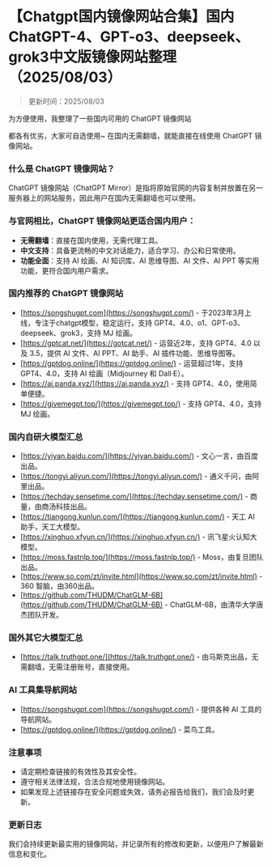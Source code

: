 # 【Chatgpt国内镜像网站合集】国内 ChatGPT-4、GPT-o3、deepseek、grok3中文版镜像网站整理（2025/08/03）

> 更新时间：2025/08/03

为方便使用，我整理了一些国内可用的 ChatGPT 镜像网站

都各有优劣，大家可自选使用~ 在国内无需翻墙，就能直接在线使用 ChatGPT 镜像网站。

### 什么是 ChatGPT 镜像网站？

ChatGPT 镜像网站（ChatGPT Mirror）是指将原始官网的内容复制并放置在另一服务器上的网站服务，因此用户在国内无需翻墙也可以使用。

### 与官网相比，ChatGPT 镜像网站更适合国内用户：

- **无需翻墙**：直接在国内使用，无需代理工具。
- **中文支持**：具备更流畅的中文对话能力，适合学习、办公和日常使用。
- **功能全面**：支持 AI 绘画、AI 知识库、AI 思维导图、AI 文件、AI PPT 等实用功能，更符合国内用户需求。

### 国内推荐的 ChatGPT 镜像网站

- [https://songshugpt.com](https://songshugpt.com/) - 于2023年3月上线，专注于chatgpt模型，稳定运行，支持 GPT4、4.0、o1、GPT-o3、deepseek、grok3，支持 MJ 绘画。
- [https://gptcat.net/](https://gotcat.net/) - 运营近2年，支持 GPT4、4.0 以及 3.5，提供 AI 文件、AI PPT、AI 助手、AI 插件功能、思维导图等。
- [https://gptdog.online/](https://gptdog.online/) - 运营超过1年，支持 GPT4、4.0，支持 AI 绘画（Midjourney 和 Dall·E）。
- [https://ai.panda.xyz/](https://ai.panda.xyz/) - 支持 GPT4、4.0，使用简单便捷。
- [https://givemegpt.top/](https://givemegpt.top/) - 支持 GPT4、4.0，支持 MJ 绘画。

### 国内自研大模型汇总

- [https://yiyan.baidu.com/](https://yiyan.baidu.com/) - 文心一言，由百度出品。
- [https://tongyi.aliyun.com/](https://tongyi.aliyun.com/) - 通义千问，由阿里出品。
- [https://techday.sensetime.com/](https://techday.sensetime.com/) - 商量，由商汤科技出品。
- [https://tiangong.kunlun.com/](https://tiangong.kunlun.com/) - 天工 AI 助手，天工大模型。
- [https://xinghuo.xfyun.cn/](https://xinghuo.xfyun.cn/) - 讯飞星火认知大模型。
- [https://moss.fastnlp.top/](https://moss.fastnlp.top/) - Moss，由复旦团队出品。
- [https://www.so.com/zt/invite.html](https://www.so.com/zt/invite.html) - 360 智脑，由360出品。
- [https://github.com/THUDM/ChatGLM-6B](https://github.com/THUDM/ChatGLM-6B) - ChatGLM-6B，由清华大学唐杰团队开发。

### 国外其它大模型汇总

- [https://talk.truthgpt.one/](https://talk.truthgpt.one/) - 由马斯克出品，无需翻墙，无需注册账号，直接使用。

### AI 工具集导航网站

- [https://songshugpt.com](https://songshugpt.com/) - 提供各种 AI 工具的导航网站。
- [https://gptdog.online/](https://gptdog.online/) - 菜鸟工具。

### 注意事项

- 请定期检查链接的有效性及其安全性。
- 遵守相关法律法规，合法合规地使用镜像网站。
- 如果发现上述链接存在安全问题或失效，请务必报告给我们，我们会及时更新。

### 更新日志

我们会持续更新最实用的镜像网站，并记录所有的修改和更新，以便用户了解最新信息和变化。
